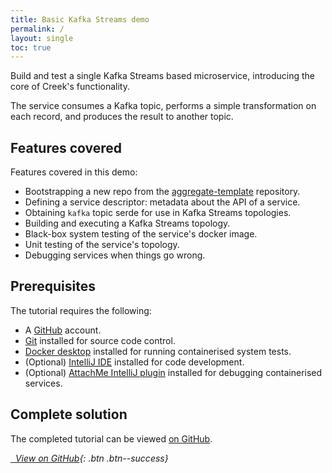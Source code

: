 ```yaml
---
title: Basic Kafka Streams demo
permalink: /
layout: single
toc: true
---
```


Build and test a single Kafka Streams based microservice, introducing the core of Creek's functionality.

The service consumes a Kafka topic, performs a simple transformation on each record, and 
produces the result to another topic.

## Features covered

Features covered in this demo:
 * Bootstrapping a new repo from the [aggregate-template][aggTemp] repository.
 * Defining a service descriptor: metadata about the API of a service.
 * Obtaining `kafka` topic serde for use in Kafka Streams topologies.
 * Building and executing a Kafka Streams topology.
 * Black-box system testing of the service's docker image.
 * Unit testing of the service's topology.
 * Debugging services when things go wrong.

## Prerequisites

The tutorial requires the following:

* A [GitHub](https://github.com/join) account.
* [Git](https://git-scm.com/book/en/v2/Getting-Started-Installing-Git) installed for source code control.
* [Docker desktop](https://docs.docker.com/desktop/) installed for running containerised system tests.
* (Optional) [IntelliJ IDE](https://www.jetbrains.com/help/idea/installation-guide.html) installed for code development.
* (Optional) [AttachMe IntelliJ plugin](https://plugins.jetbrains.com/plugin/13263-attachme)  installed for debugging containerised services.

## Complete solution

The completed tutorial can be viewed [on GitHub](https://github.com/creek-service/basic-kafka-streams-demo).

[<i class="fab fa-fw fa-github"/>&nbsp; View on GitHub][aggTemp]{: .btn .btn--success}

 
[aggTemp]: https://github.com/creek-service/aggregate-template
